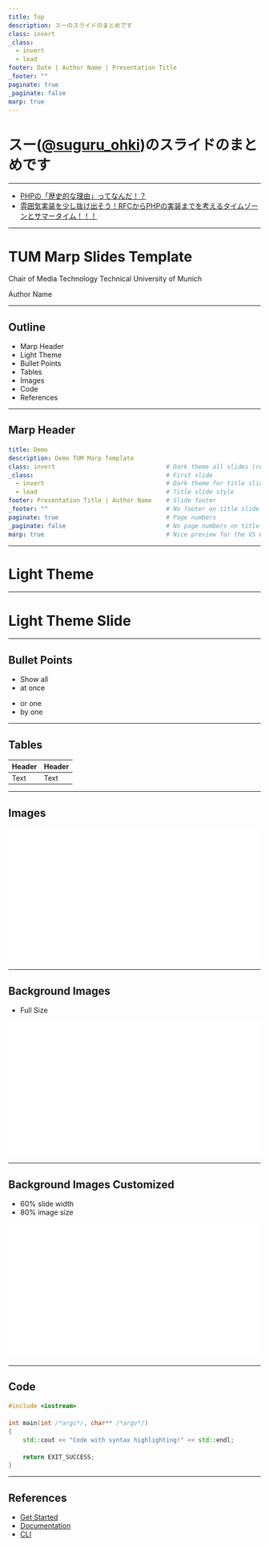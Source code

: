 ```yaml
---
title: Top
description: スーのスライドのまとめです
class: invert
_class:
  - invert
  - lead
footer: Date | Author Name | Presentation Title
_footer: ""
paginate: true
_paginate: false
marp: true
---
```


# スー([@suguru_ohki](https://twitter.com/suguru_ohki))のスライドのまとめです

---

- [PHPの「歴史的な理由」ってなんだ！？](./php-conference-kansai-2024)
- [雰囲気実装を少し抜け出そう！RFCからPHPの実装までを考えるタイムゾーンとサマータイム！！！](./phper-kaigi-2024)

---

# TUM Marp Slides Template

Chair of Media Technology
Technical University of Munich

Author Name

---

## Outline

- Marp Header
- Light Theme
- Bullet Points
- Tables
- Images
- Code
- References

---

## Marp Header

```yml
title: Demo
description: Demo TUM Marp Template
class: invert                               # Dark theme all slides (remove to use light theme)
_class:                                     # First slide
  - invert                                  # Dark theme for title slide
  - lead                                    # Title slide style
footer: Presentation Title | Author Name    # Slide footer
_footer: ""                                 # No footer on title slide
paginate: true                              # Page numbers
_paginate: false                            # No page numbers on title slide
marp: true                                  # Nice preview for the VS Code extension
```

---

<!-- _class: lead -->
<!-- _footer: "" -->
<!-- _paginate: "" -->

# Light Theme

---

<!-- _class: -->

# Light Theme Slide

---

## Bullet Points

- Show all
- at once
* or one
* by one

---

## Tables

| Header | Header |
| ------ | ------ |
| Text   | Text   |

---

## Images

![](images/TUM_Logo_weiss_rgb_s.svg)

---

## Background Images

- Full Size

![bg right](images/TUM_Logo_weiss_rgb_s.svg)

---

## Background Images Customized

- 60% slide width
- 80% image size

![bg right:60% 80%](images/TUM_Logo_weiss_rgb_s.svg)

---

## Code

```cpp
#include <iostream>

int main(int /*argc*/, char** /*argv*/)
{
    std::cout << "Code with syntax highlighting!" << std::endl;

    return EXIT_SUCCESS;
}

```

---

## References

- [Get Started](https://github.com/marp-team/marp)
- [Documentation](https://marpit.marp.app/)
- [CLI](https://github.com/marp-team/marp-cli)
